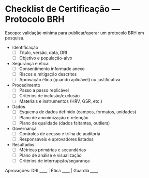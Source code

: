 # Checklist de Certificação — Protocolo BRH

Escopo: validação mínima para publicar/operar um protocolo BRH em pesquisa.

- Identificação
  - [ ] Título, versão, data, DRI
  - [ ] Objetivo e população-alvo
- Segurança e ética
  - [ ] Consentimento informado anexo
  - [ ] Riscos e mitigação descritos
  - [ ] Aprovação ética (quando aplicável) ou justificativa
- Procedimento
  - [ ] Passo a passo replicável
  - [ ] Critérios de inclusão/exclusão
  - [ ] Materiais e instrumentos (HRV, GSR, etc.)
- Dados
  - [ ] Esquema de dados definido (campos, formatos, unidades)
  - [ ] Plano de anonimização e retenção
  - [ ] Plano de qualidade (dados faltantes, outliers)
- Governança
  - [ ] Controles de acesso e trilha de auditoria
  - [ ] Responsáveis e aprovadores listados
- Resultados
  - [ ] Métricas primárias e secundárias
  - [ ] Plano de análise e visualização
  - [ ] Critérios de interrupção/segurança

Aprovações: DRI ____  | Ética ____ | Guardiã ____
